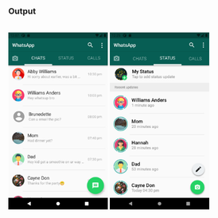 
### Output
<br>
<div>
<img src="screenshots/WA chatscreen.png" width="200" height=auto>  <img src="screenshots/WA status screen.png" width="200" height=auto>
  </div>
<br>
